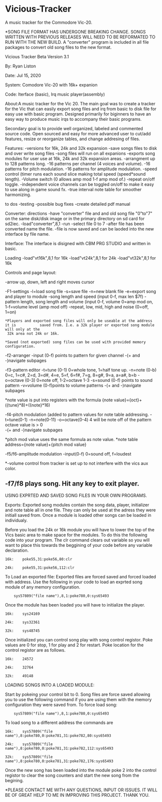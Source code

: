 # Vicious-Tracker
A music tracker for the Commodore Vic-20.

*SONG FILE FORMAT HAS UNDERGONE BREAKING CHANGE. SONGS WRITTEN WITH PREVIOUS RELEASES WILL NEED TO BE REFORMATED TO RUN WITH THE NEW BUILD. A "converter" program is included in all file packages to convert old song files to the new format. 

Vicious Tracker Beta Version 3.1

By: Ryan Liston 

Date: Jul 15, 2020

System: Comodore Vic-20 with 16k+ expanion

Code: Iterface (basic), Irq music player(assembly)

About:A music tracker for the Vic 20. The main goal was to create a tracker for the Vic that can easily export song files and irq from basic to disk file for easy use with basic program.
Designed primarily for biginners to have an easy way to produce music irqs to accompany their basic programs. 

Secondary goal is to provide well organized, labeled and commented source code. Open sourced and easy for more advanced user to cut/add features, resize or reorganize tables, and change addresing of files.

Features:
-versions for 16k, 24k and 32k expansion
-save songs files to disk and over write song files
-song files will run on all expanions
-exports song modules for user use at 16k, 24k and 32k expansion areas.
-arrangment up to 128 patterns long.
-16 patterns per channel (4 voices and volume).
-16 patterns for pitch modulation.
-16 patterns for amplitude modulation.
-speed control (timer runs each sound slice making total speed (speed*sound length).
-Volume switch (0 allows amp mod 1-f amp mod of.)
-repeat on/off toggle.
-independent voice channels can be toggled on/off to make it easy to use along in game sound fx.
-true interval note table for smoother harmonizing. 

to dos
-testing
-possible bug fixes
-create detailed pdf manual


Converter: directions
-have "converter" file and and old song file "0"to"7" on the same disk/disk image or in the primary directory on sd card for sd2iec.
-load"converter",8,1
-run
-select file 0 to 7
-after file has been converted name the file.
-file is now saved and can be laoded into the new interface by file name.

Interface:
The interface is disigned with CBM PRG STUDIO and written in basic.

Loading
-load"vt16k",8,1 for 16k 
-load"vt24k",8,1 for 24k
-load"vt32k",8,1 for 16k

Controls and page layout:

-arrow up, down, left and right moves cursor

-F1-settings
	-l=load song file
	-s=save file
	-n=new blank file
	-e=export song and player to module
	-song length and speed (input 0-f, max len $7f)
	-pattern length, song length and volume (input 0-f, 
	  volume 0=amp mod on, 1-f=volume level (amp mod off)
	-repeat, low, mid, high and noise (0=off, 1=on) 
	
	*Players and exported song files will only be useable at the address it is 	         saved from. I.e. a 32k player or exported song module will only at the 
	 32k area not 24k or 16k.

	*Saved (not exported) song files can be used with provided memory 	configuration.

-f2-arranger
	-input (0-f) points to pattern for given channel
	-(+ and -)navigate subpages

-f3-pattern editor
	-t=tune (0-1) 0=whole tone, 1=half tone up.
	-n=note (0-b) 0=c, 1=c#, 2=d, 3=d#, 4=e, 5=f, 6=f#, 7=g, 
	8=g#, 9=a, a=a#, b=b
	-o=octave (0-3) 0=note off, 1-2=octave 1-3
	-s=sound (0-f) points to sound pattern
	-v=volume (0-f)points to volume patterns
	-(+ and -)navigate subpages

*note value is put into registers with the formula 
{note value}={oct}+({tune}*8)+({note}*16)

-f4-pitch modulation (added to pattern values for note table addressing. 
	-t=tune(0-1)
	-n=note(0-11)
	-o=octave(0-4) 4 will be note off of the pattern octave 	value is > 0   
	-(+ and -)navigate subpages

*pitch mod value uses the same formula as note value.
*note table address={note value}+{pitch mod value}

-f5/f6-amplitude modulation
	-input(0-f) 0=sound off, f=loudest
	
*-volume control from tracker is set up to not interfere with the vics aux color.

-f7/f8 plays song. Hit any key to exit player.
-------------------------------------------------------------------------------------

USING EXPRTED AND SAVED SONG FILES IN YOUR OWN PROGRAMS.

Exports:
Exported song modules contain the song data, player, initializer and note table all in one file. They can only be used at the adress they were initiall saved from. Once a module is loaded other songs can be loaded in individualy.

Before you load the 24k or 16k module you will have to lower the top of the Vics basic area to make space for the modules.
To do this the following code into your program. The clr command clears out variable so you will want to place this towards the beggining of your code before any variable declaration.

	16k:	poke55,31:poke56,80:clr

	24k:	poke55,31:poke56,112:clr

To Load an exported file:
Exported files are forced saved and forced loaded with address. Use the following in your code to load an exprted song module of any memory configuration. 

		sys57809("file name"),8,1:poke780,0:sys65493

Once the module has been loaded you will have to initialize the player.

	16k: 	sys24169

	24k: 	sys32361

	32k:	sys48745

Once initialized you can control song play with song control registor. Poke values are 0 for stop, 1 for play and 2 for restart.
Poke location for the control registor are as follows.

	16k: 	24572

	24k: 	32764

	32k: 	49148


LOADING SONGS INTO A LOADED MODULE:

Start by pokeing your control bit to 0. Song files are force saved allowing you to use the following command if you are using them with the memory configuration they were saved from.
To force load song:

		sys57809("file name"),8,1:poke780,0:sys65493

To load song to a different address the commands are

	16k:	sys57809("file name"),8:poke780,0:poke781,31:poke782,80:sys65493

	24k:	sys57809("file name"),8:poke780,0:poke781,31:poke782,112:sys65493

	32k:	sys57809("file name"),8:poke780,0:poke781,31:poke782,176:sys65493

 
Once the new song has been loaded into the module poke 2 into the control registor to clear the song counters and start the new song from the begining.

*PLEASE CONTACT ME WITH ANY QUESTIONS, INPUT OR ISSUES. IT WILL BE OF GREAT HELP TO ME IN IMPROVING THIS PROJECT. THANK YOU. 


